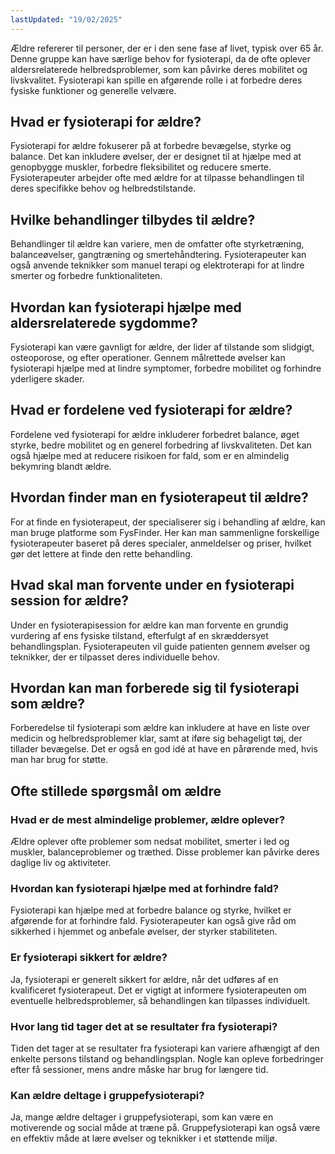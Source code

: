 ```yaml
---
lastUpdated: "19/02/2025"
---
```


Ældre refererer til personer, der er i den sene fase af livet, typisk over 65 år. Denne gruppe kan have særlige behov for fysioterapi, da de ofte oplever aldersrelaterede helbredsproblemer, som kan påvirke deres mobilitet og livskvalitet. Fysioterapi kan spille en afgørende rolle i at forbedre deres fysiske funktioner og generelle velvære.

## Hvad er fysioterapi for ældre?

Fysioterapi for ældre fokuserer på at forbedre bevægelse, styrke og balance. Det kan inkludere øvelser, der er designet til at hjælpe med at genopbygge muskler, forbedre fleksibilitet og reducere smerte. Fysioterapeuter arbejder ofte med ældre for at tilpasse behandlingen til deres specifikke behov og helbredstilstande.

## Hvilke behandlinger tilbydes til ældre?

Behandlinger til ældre kan variere, men de omfatter ofte styrketræning, balanceøvelser, gangtræning og smertehåndtering. Fysioterapeuter kan også anvende teknikker som manuel terapi og elektroterapi for at lindre smerter og forbedre funktionaliteten.

## Hvordan kan fysioterapi hjælpe med aldersrelaterede sygdomme?

Fysioterapi kan være gavnligt for ældre, der lider af tilstande som slidgigt, osteoporose, og efter operationer. Gennem målrettede øvelser kan fysioterapi hjælpe med at lindre symptomer, forbedre mobilitet og forhindre yderligere skader.

## Hvad er fordelene ved fysioterapi for ældre?

Fordelene ved fysioterapi for ældre inkluderer forbedret balance, øget styrke, bedre mobilitet og en generel forbedring af livskvaliteten. Det kan også hjælpe med at reducere risikoen for fald, som er en almindelig bekymring blandt ældre.

## Hvordan finder man en fysioterapeut til ældre?

For at finde en fysioterapeut, der specialiserer sig i behandling af ældre, kan man bruge platforme som FysFinder. Her kan man sammenligne forskellige fysioterapeuter baseret på deres specialer, anmeldelser og priser, hvilket gør det lettere at finde den rette behandling.

## Hvad skal man forvente under en fysioterapi session for ældre?

Under en fysioterapisession for ældre kan man forvente en grundig vurdering af ens fysiske tilstand, efterfulgt af en skræddersyet behandlingsplan. Fysioterapeuten vil guide patienten gennem øvelser og teknikker, der er tilpasset deres individuelle behov.

## Hvordan kan man forberede sig til fysioterapi som ældre?

Forberedelse til fysioterapi som ældre kan inkludere at have en liste over medicin og helbredsproblemer klar, samt at iføre sig behageligt tøj, der tillader bevægelse. Det er også en god idé at have en pårørende med, hvis man har brug for støtte.

## Ofte stillede spørgsmål om ældre

### Hvad er de mest almindelige problemer, ældre oplever?

Ældre oplever ofte problemer som nedsat mobilitet, smerter i led og muskler, balanceproblemer og træthed. Disse problemer kan påvirke deres daglige liv og aktiviteter.

### Hvordan kan fysioterapi hjælpe med at forhindre fald?

Fysioterapi kan hjælpe med at forbedre balance og styrke, hvilket er afgørende for at forhindre fald. Fysioterapeuter kan også give råd om sikkerhed i hjemmet og anbefale øvelser, der styrker stabiliteten.

### Er fysioterapi sikkert for ældre?

Ja, fysioterapi er generelt sikkert for ældre, når det udføres af en kvalificeret fysioterapeut. Det er vigtigt at informere fysioterapeuten om eventuelle helbredsproblemer, så behandlingen kan tilpasses individuelt.

### Hvor lang tid tager det at se resultater fra fysioterapi?

Tiden det tager at se resultater fra fysioterapi kan variere afhængigt af den enkelte persons tilstand og behandlingsplan. Nogle kan opleve forbedringer efter få sessioner, mens andre måske har brug for længere tid.

### Kan ældre deltage i gruppefysioterapi?

Ja, mange ældre deltager i gruppefysioterapi, som kan være en motiverende og social måde at træne på. Gruppefysioterapi kan også være en effektiv måde at lære øvelser og teknikker i et støttende miljø.
